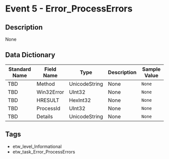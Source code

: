 # Event 5 - Error_ProcessErrors

## Description
None

## Data Dictionary
|Standard Name|Field Name|Type|Description|Sample Value|
|---|---|---|---|---|
|TBD|Method|UnicodeString|None|`None`|
|TBD|Win32Error|UInt32|None|`None`|
|TBD|HRESULT|HexInt32|None|`None`|
|TBD|ProcessId|UInt32|None|`None`|
|TBD|Details|UnicodeString|None|`None`|

## Tags
* etw_level_Informational
* etw_task_Error_ProcessErrors